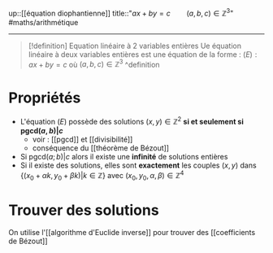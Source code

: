 up::[[équation diophantienne]]
title::"$ax+by=c \qquad (a, b, c)\in\mathbb{Z}^{3}$"
#maths/arithmétique

----


> [!definition] Equation linéaire à 2 variables entières
> Ue équation linéaire à deux variables entières est une équation de la forme :
> $(E) : ax+by = c$
> où $(a, b, c)\in\mathbb{Z}^3$
^definition

# Propriétés
 - L'équation $(E)$ possède des solutions $(x, y)\in\mathbb{Z}^2$ **si et seulement si $\mathrm{pgcd}(a,b)|c$**
     - voir : [[pgcd]] et [[divisibilité]]
     - conséquence du [[théorème de Bézout]]
 - Si $\mathrm{pgcd}(a; b)|c$ alors il existe une **infinité** de solutions entières
 - Si il existe des solutions, elles sont **exactement** les couples $(x, y)$ dans $\{(x_0+\alpha k, y_0+\beta k) | k\in\mathbb{Z}\}$ avec $(x_0,y_0,\alpha,\beta)\in\mathbb{Z}^4$

# Trouver des solutions

On utilise l'[[algorithme d'Euclide inverse]] pour trouver des [[coefficients de Bézout]]

